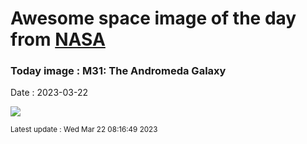
# Awesome space image of the day from [NASA](https://api.nasa.gov/)

### Today image : M31: The Andromeda Galaxy
Date : 2023-03-22

![](https://apod.nasa.gov/apod/image/2303/M31_Alharbi_960.jpg)

<small>Latest update : Wed Mar 22 08:16:49 2023</small>
        